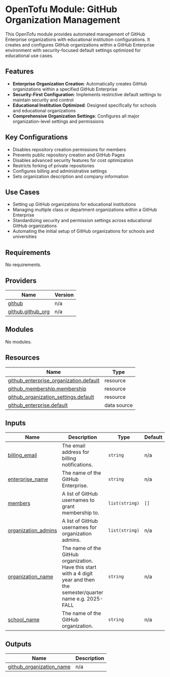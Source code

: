 <!-- BEGIN_TF_DOCS -->
# OpenTofu Module: GitHub Organization Management

This OpenTofu module provides automated management of GitHub Enterprise organizations with educational institution configurations. It creates and configures GitHub organizations within a GitHub Enterprise environment with security-focused default settings optimized for educational use cases.

## Features

- **Enterprise Organization Creation**: Automatically creates GitHub organizations within a specified GitHub Enterprise
- **Security-First Configuration**: Implements restrictive default settings to maintain security and control
- **Educational Institution Optimized**: Designed specifically for schools and educational organizations
- **Comprehensive Organization Settings**: Configures all major organization-level settings and permissions

## Key Configurations

- Disables repository creation permissions for members
- Prevents public repository creation and GitHub Pages
- Disables advanced security features for cost optimization
- Restricts forking of private repositories
- Configures billing and administrative settings
- Sets organization description and company information

## Use Cases

- Setting up GitHub organizations for educational institutions
- Managing multiple class or department organizations within a GitHub Enterprise
- Standardizing security and permission settings across educational GitHub organizations
- Automating the initial setup of GitHub organizations for schools and universities

## Requirements

No requirements.

## Providers

| Name | Version |
|------|---------|
| <a name="provider_github"></a> [github](#provider\_github) | n/a |
| <a name="provider_github.github_org"></a> [github.github\_org](#provider\_github.github\_org) | n/a |

## Modules

No modules.

## Resources

| Name | Type |
|------|------|
| [github_enterprise_organization.default](https://registry.terraform.io/providers/hashicorp/github/latest/docs/resources/enterprise_organization) | resource |
| [github_membership.membership](https://registry.terraform.io/providers/hashicorp/github/latest/docs/resources/membership) | resource |
| [github_organization_settings.default](https://registry.terraform.io/providers/hashicorp/github/latest/docs/resources/organization_settings) | resource |
| [github_enterprise.default](https://registry.terraform.io/providers/hashicorp/github/latest/docs/data-sources/enterprise) | data source |

## Inputs

| Name | Description | Type | Default | Required |
|------|-------------|------|---------|:--------:|
| <a name="input_billing_email"></a> [billing\_email](#input\_billing\_email) | The email address for billing notifications. | `string` | n/a | yes |
| <a name="input_enterprise_name"></a> [enterprise\_name](#input\_enterprise\_name) | The name of the GitHub Enterprise. | `string` | n/a | yes |
| <a name="input_members"></a> [members](#input\_members) | A list of GitHub usernames to grant membership to. | `list(string)` | `[]` | no |
| <a name="input_organization_admins"></a> [organization\_admins](#input\_organization\_admins) | A list of GitHub usernames for organization admins. | `list(string)` | n/a | yes |
| <a name="input_organization_name"></a> [organization\_name](#input\_organization\_name) | The name of the GitHub organization. Have this start with a 4 digit year and then the semester/quarter name e.g. 2025-FALL | `string` | n/a | yes |
| <a name="input_school_name"></a> [school\_name](#input\_school\_name) | The name of the GitHub organization. | `string` | n/a | yes |

## Outputs

| Name | Description |
|------|-------------|
| <a name="output_github_organization_name"></a> [github\_organization\_name](#output\_github\_organization\_name) | n/a |
<!-- END_TF_DOCS -->
